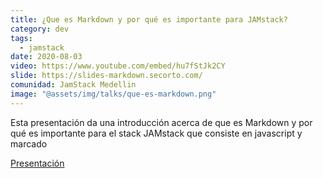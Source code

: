 ```yaml
---
title: ¿Que es Markdown y por qué es importante para JAMstack?
category: dev
tags:
  - jamstack
date: 2020-08-03
video: https://www.youtube.com/embed/hu7fStJk2CY
slide: https://slides-markdown.secorto.com/
comunidad: JamStack Medellin
image: "@assets/img/talks/que-es-markdown.png"
---
```


Esta presentación da una introducción acerca de que es Markdown y por qué es importante para el stack JAMstack que consiste en javascript y marcado

[Presentación](https://slides-markdown.secorto.com/)
